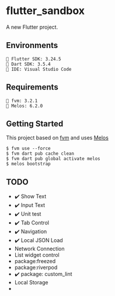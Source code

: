 # flutter_sandbox

A new Flutter project.

## Environments

```
🧰 Flutter SDK: 3.24.5
🧰 Dart SDK: 3.5.4
📝 IDE: Visual Studio Code
```

## Requirements

```
🧰 fvm: 3.2.1
🧰 Melos: 6.2.0
```

## Getting Started

This project based on [fvm](https://fvm.app/) and uses [Melos](https://melos.invertase.dev/~melos-latest)

```
$ fvm use --force
$ fvm dart pub cache clean
$ fvm dart pub global activate melos
$ melos bootstrap
```

## TODO

- ✔️ Show Text
- ✔️ Input Text
- ✔️ Unit test
- ✔️ Tab Control
- ✔️ Navigation
- ✔️ Local JSON Load
- Network Connection
- List widget control
- package:freezed
- package:riverpod
- ✔️ package: custom_lint
- Local Storage
- 
